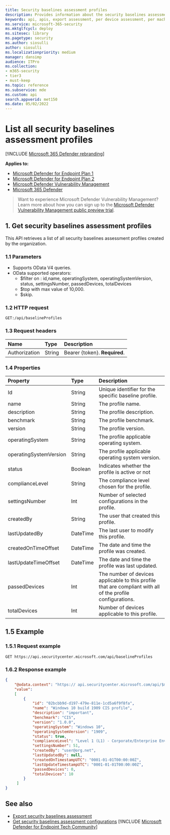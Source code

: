 ```yaml
---
title: Security baselines assessment profiles
description: Provides information about the security baselines assessment profiles APIs that pull "Microsoft Defender Vulnerability Management" data. There are different API calls to get different types of data. In general, each API call contains the requisite data for devices in your organization.
keywords: api, apis, export assessment, per device assessment, per machine assessment, vulnerability assessment report, device vulnerability assessment, device vulnerability report, secure configuration assessment, secure configuration report, software vulnerabilities assessment, software vulnerability report, vulnerability report by machine,
ms.service: microsoft-365-security
ms.mktglfcycl: deploy
ms.sitesec: library
ms.pagetype: security
ms.author: siosulli
author: siosulli
ms.localizationpriority: medium
manager: dansimp
audience: ITPro
ms.collection: 
- m365-security
- tier3
- must-keep
ms.topic: reference
ms.subservice: mde
ms.custom: api
search.appverid: met150
ms.date: 05/02/2022
---
```


# List all security baselines assessment profiles

[!INCLUDE [Microsoft 365 Defender rebranding](../../../includes/microsoft-defender.md)]

**Applies to:**

- [Microsoft Defender for Endpoint Plan 1](https://go.microsoft.com/fwlink/?linkid=2154037)
- [Microsoft Defender for Endpoint Plan 2](https://go.microsoft.com/fwlink/?linkid=2154037)
- [Microsoft Defender Vulnerability Management](../defender-vulnerability-management/index.yml)
- [Microsoft 365 Defender](https://go.microsoft.com/fwlink/?linkid=2118804)

> Want to experience Microsoft Defender Vulnerability Management? Learn more about how you can sign up to the [Microsoft Defender Vulnerability Management public preview trial](../defender-vulnerability-management/get-defender-vulnerability-management.md).

## 1. Get security baselines assessment profiles

This API retrieves a list of all security baselines assessment profiles created by the organization.

### 1.1 Parameters

- Supports OData V4 queries.
- OData supported operators:
  - $filter on : id,name, operatingSystem, operatingSystemVersion, status, settingsNumber, passedDevices, totalDevices
  - $top with max value of 10,000.
  - $skip.

### 1.2 HTTP request

```http
GET:/api/baselineProfiles
```

### 1.3 Request headers

Name|Type|Description
:---|:---|:---
Authorization|String|Bearer {token}. **Required**.

### 1.4 Properties

|Property | Type | Description |
|:---|:---|:---|
|Id | String | Unique identifier for the specific baseline profile.
|name | String | The profile name.
|description | String | The profile description.
|benchmark | String | The profile benchmark.
|version | String | The profile version.
|operatingSystem|String|The profile applicable operating system.
|operatingSystemVersion|String|The profile applicable operating system version.
|status|Boolean|Indicates whether the profile is active or not
|complianceLevel|String|The compliance level chosen for the profile.
|settingsNumber|Int|Number of selected configurations in the profile.
|createdBy|String|The user that created this profile.
|lastUpdatedBy|DateTime|The last user to modify this profile.
|createdOnTimeOffset|DateTime|The date and time the profile was created.
|lastUpdateTimeOffset|DateTime|The date and time the profile was last updated.
|passedDevices|Int|The number of devices applicable to this profile that are compliant with all of the profile configurations.
|totalDevices|Int|Number of devices applicable to this profile.

## 1.5 Example

### 1.5.1 Request example

```http
GET https://api.securitycenter.microsoft.com/api/baselineProfiles
```

### 1.6.2 Response example

```json
{
    "@odata.context": "https:// api.securitycenter.microsoft.com/api/$metadata#Collection(microsoft.windowsDefenderATP.api.PublicBaselineProfileDto)",
    "value":
    [
        {
            "id": "02bcbb9d-d197-479e-811e-1cd5a6f9f8fa",
            "name": "Windows 10 build 1909 CIS profile",
            "description": "important",
            "benchmark": "CIS",
            "version": "1.0.0",
            "operatingSystem": "Windows 10",
            "operatingSystemVersion": "1909",
            "status": true,
            "complianceLevel": "Level 1 (L1) - Corporate/Enterprise Environment (general use)",
            "settingsNumber": 51,
            "createdBy": "user@org.net",
            "lastUpdatedBy": null,
            "createdOnTimestampUTC": "0001-01-01T00:00:00Z",
            "lastUpdateTimestampUTC": "0001-01-01T00:00:00Z",
            "passedDevices": 0,
            "totalDevices": 10
        }
     ]
}
```

## See also

- [Export security baselines assessment](export-security-baseline-assessment.md)
- [Get security baselines assessment configurations](get-security-baselines-assessment-configurations.md)
[!INCLUDE [Microsoft Defender for Endpoint Tech Community](../../../includes/defender-mde-techcommunity.md)]
